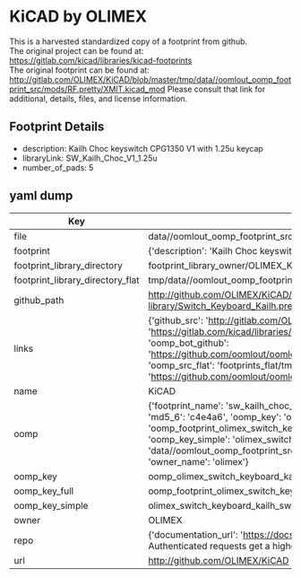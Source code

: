 # KiCAD by OLIMEX  
This is a harvested standardized copy of a footprint from github.  
The original project can be found at:  
https://gitlab.com/kicad/libraries/kicad-footprints  
The original footprint can be found at:
http://gitlab.com/OLIMEX/KiCAD/blob/master/tmp/data//oomlout_oomp_footprint_src/mods/RF.pretty/XMIT.kicad_mod
Please consult that link for additional, details, files, and license information.  
## Footprint Details
* description: Kailh Choc keyswitch CPG1350 V1 with 1.25u keycap  
* libraryLink: SW_Kailh_Choc_V1_1.25u  
* number_of_pads: 5  
## yaml dump  
| Key | Value |  
| --- | --- |  
| file | data//oomlout_oomp_footprint_src/KiCAD/6.0/3rdparty/footprints/com_github_perigoso_keyswitch-kicad-library/Switch_Keyboard_Kailh.pretty/SW_Kailh_Choc_V1_1.25u.kicad_mod |  
| footprint | {'description': 'Kailh Choc keyswitch CPG1350 V1 with 1.25u keycap', 'libraryLink': 'SW_Kailh_Choc_V1_1.25u', 'number_of_pads': 5} |  
| footprint_library_directory | footprint_library_owner/OLIMEX_KiCAD |  
| footprint_library_directory_flat | tmp/data//oomlout_oomp_footprint_src/footprints_flat/olimex_switch_keyboard_kailh_sw_kailh_choc_v1_1_25u/working |  
| github_path | http://github.com/OLIMEX/KiCAD/blob/master/tmp/data//oomlout_oomp_footprint_src/6.0/3rdparty/footprints/com_github_perigoso_keyswitch-kicad-library/Switch_Keyboard_Kailh.pretty/SW_Kailh_Choc_V1_1.25u.kicad_mod |  
| links | {'github_src': 'http://gitlab.com/OLIMEX/KiCAD/blob/master/tmp/data//oomlout_oomp_footprint_src/mods/RF.pretty/XMIT.kicad_mod', 'github_src_repo': 'https://gitlab.com/kicad/libraries/kicad-footprints', 'oomp_bot': 'tmp/data//oomlout_oomp_footprint_src/footprints/olimex_switch_keyboard_kailh_sw_kailh_choc_v1_1_25u/working', 'oomp_bot_github': 'https://github.com/oomlout/oomlout_oomp_footprint_bot/tree/main/tmp/data//oomlout_oomp_footprint_src/footprints/olimex_switch_keyboard_kailh_sw_kailh_choc_v1_1_25u/working', 'oomp_src_flat': 'footprints_flat/tmp/data//oomlout_oomp_footprint_src/footprints_flat/olimex_switch_keyboard_kailh_sw_kailh_choc_v1_1_25u/working', 'oomp_src_flat_github': 'https://github.com/oomlout/oomlout_oomp_footprint_src/tree/main/tmp/data//oomlout_oomp_footprint_src/footprints_flat/olimex_switch_keyboard_kailh_sw_kailh_choc_v1_1_25u/working'} |  
| name | KiCAD |  
| oomp | {'footprint_name': 'sw_kailh_choc_v1_1_25u', 'library_name': 'switch_keyboard_kailh', 'md5': 'c4e4a6494e9bd5a785d739feef2cf16e', 'md5_10': 'c4e4a6494e', 'md5_5': 'c4e4a', 'md5_6': 'c4e4a6', 'oomp_key': 'oomp_olimex_switch_keyboard_kailh_sw_kailh_choc_v1_1_25u', 'oomp_key_extra': 'oomp_footprint_olimex_switch_keyboard_kailh_sw_kailh_choc_v1_1_25u', 'oomp_key_full': 'oomp_footprint_olimex_switch_keyboard_kailh_sw_kailh_choc_v1_1_25u_c4e4a6', 'oomp_key_simple': 'olimex_switch_keyboard_kailh_sw_kailh_choc_v1_1_25u', 'original_filename': 'data//oomlout_oomp_footprint_src/KiCAD/6.0/3rdparty/footprints/com_github_perigoso_keyswitch-kicad-library/Switch_Keyboard_Kailh.pretty/SW_Kailh_Choc_V1_1.25u.kicad_mod', 'owner_name': 'olimex'} |  
| oomp_key | oomp_olimex_switch_keyboard_kailh_sw_kailh_choc_v1_1_25u |  
| oomp_key_full | oomp_footprint_olimex_switch_keyboard_kailh_sw_kailh_choc_v1_1_25u |  
| oomp_key_simple | olimex_switch_keyboard_kailh_sw_kailh_choc_v1_1_25u |  
| owner | OLIMEX |  
| repo | {'documentation_url': 'https://docs.github.com/rest/overview/resources-in-the-rest-api#rate-limiting', 'message': "API rate limit exceeded for 84.66.142.224. (But here's the good news: Authenticated requests get a higher rate limit. Check out the documentation for more details.)"} |  
| url | http://github.com/OLIMEX/KiCAD |  

